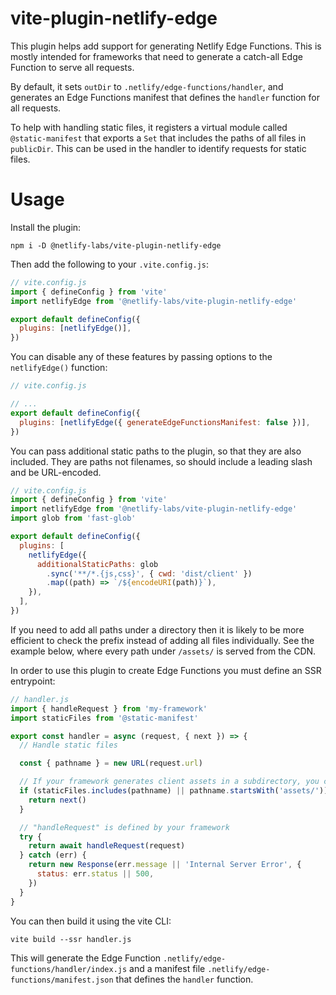 # vite-plugin-netlify-edge

This plugin helps add support for generating Netlify Edge Functions. This is mostly intended for frameworks that need to generate a catch-all Edge Function to serve all requests.

By default, it sets `outDir` to `.netlify/edge-functions/handler`, and generates an Edge Functions manifest that defines the `handler` function for all requests.

To help with handling static files, it registers a virtual module called `@static-manifest` that exports a `Set` that includes the paths of all files in `publicDir`. This can be used in the handler to identify requests for static files.

# Usage

Install the plugin:

```shell
npm i -D @netlify-labs/vite-plugin-netlify-edge
```

Then add the following to your `.vite.config.js`:

```js
// vite.config.js
import { defineConfig } from 'vite'
import netlifyEdge from '@netlify-labs/vite-plugin-netlify-edge'

export default defineConfig({
  plugins: [netlifyEdge()],
})
```

You can disable any of these features by passing options to the `netlifyEdge()` function:

```js
// vite.config.js

// ...
export default defineConfig({
  plugins: [netlifyEdge({ generateEdgeFunctionsManifest: false })],
})
```

You can pass additional static paths to the plugin, so that they are also included. They are paths not filenames, so should include a leading slash and be URL-encoded.

```js
// vite.config.js
import { defineConfig } from 'vite'
import netlifyEdge from '@netlify-labs/vite-plugin-netlify-edge'
import glob from 'fast-glob'

export default defineConfig({
  plugins: [
    netlifyEdge({
      additionalStaticPaths: glob
        .sync('**/*.{js,css}', { cwd: 'dist/client' })
        .map((path) => `/${encodeURI(path)}`),
    }),
  ],
})
```

If you need to add all paths under a directory then it is likely to be more efficient to check the prefix instead of adding all files individually. See the example below, where every path under `/assets/` is served from the CDN.

In order to use this plugin to create Edge Functions you must define an SSR entrypoint:

```js
// handler.js
import { handleRequest } from 'my-framework'
import staticFiles from '@static-manifest'

export const handler = async (request, { next }) => {
  // Handle static files

  const { pathname } = new URL(request.url)

  // If your framework generates client assets in a subdirectory, you can add these too
  if (staticFiles.includes(pathname) || pathname.startsWith('assets/')) {
    return next()
  }

  // "handleRequest" is defined by your framework
  try {
    return await handleRequest(request)
  } catch (err) {
    return new Response(err.message || 'Internal Server Error', {
      status: err.status || 500,
    })
  }
}
```

You can then build it using the vite CLI:

```shell
vite build --ssr handler.js
```

This will generate the Edge Function `.netlify/edge-functions/handler/index.js` and a manifest file `.netlify/edge-functions/manifest.json` that defines the `handler` function.
